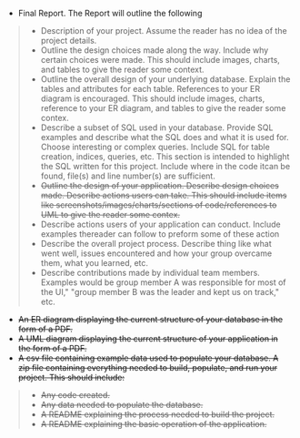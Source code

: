 
* Final Report. The Report will outline the following
> - Description of your project. Assume the reader has no idea of the project details.
> - Outline the design choices made along the way. Include why certain choices were made.  This should include images,  charts, and tables to give the reader some context.
> - Outline the overall design of your underlying database. Explain the tables and attributes  for  each  table.  References  to  your  ER  diagram  is  encouraged.  This should include images, charts, reference to your ER diagram, and tables to give the reader some contex.
> - Describe a subset of SQL used in your database. Provide SQL examples and describe what the SQL does and what it is used for. Choose interesting or complex queries. Include SQL for table creation, indices, queries, etc. This section is intended to highlight the SQL written for this project. Include where in the code itcan be found, file(s) and line number(s) are sufficient.
> - ~~Outline the design of your application. Describe design choices made. Describe actions users can take. This should include items like screenshots/images/charts/sections of code/references to UML to give the reader some contex.~~
> - Describe  actions  users  of  your  application  can  conduct.  Include  examples  thereader can follow to preform some of these action
> - Describe the overall project process. Describe thing like what went well, issues encountered and how your group overcame them, what you learned, etc.
> - Describe  contributions  made  by  individual  team  members.  Examples  would  be group member A was responsible for most of the UI," "group member B was the leader and kept us on track," etc.

* ~~An  ER  diagram  displaying  the  current  structure  of  your  database  in  the  form  of  a PDF.~~
* ~~A UML diagram displaying the current structure of your application in the form of a PDF.~~
* ~~A csv  file containing example data used to populate your database. A zip file containing everything needed to build, populate, and run your project. This should include:~~ 
> - ~~Any code created.~~
> - ~~Any data needed to populate the database.~~
> - ~~A README explaining the process needed to build the project.~~
> - ~~A README explaining the basic operation of the application.~~

